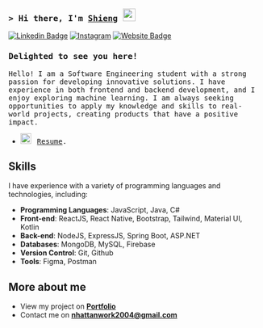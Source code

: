 ### <samp>&gt; Hi there, I'm <a href="#" target="_blank">Shieng</a> <img src="https://media.giphy.com/media/hvRJCLFzcasrR4ia7z/giphy.gif" width="25"> </samp>


[![Linkedin Badge](https://img.shields.io/badge/-LinkedIn-0e76a8?style=flat-square&logo=Linkedin&logoColor=white)](#)
[![Instagram](https://img.shields.io/badge/Instagram-%23E4405F.svg?logo=Instagram&logoColor=white)](https://instagram.com/ntann.204/) 
[![Website Badge](https://img.shields.io/badge/Website-3b5998?style=flat-square&logo=google-chrome&logoColor=white)](https://shieng.work)
<!-- Proudly created with GPRM ( https://gprm.itsvg.in ) -->
### <samp>Delighted to see you here! &nbsp;

<samp> Hello! I am a Software Engineering student with a strong passion for developing innovative solutions. I have experience in both frontend and backend development, and I enjoy exploring machine learning. I am always seeking opportunities to apply my knowledge and skills to real-world projects, creating products that have a positive impact.

-   <img src="https://github.com/Gapur/Gapur/blob/main/assets/doc.gif?raw=true" width="21" />&nbsp;&nbsp; <samp>[Resume](#).
##  Skills

I have experience with a variety of programming languages and technologies, including:

- **Programming Languages**: JavaScript, Java, C#
- **Front-end**: ReactJS, React Native, Bootstrap, Tailwind, Material UI, Kotlin
- **Back-end**:  NodeJS, ExpressJS, Spring Boot, ASP.NET
- **Databases**:  MongoDB, MySQL, Firebase
- **Version Control**: Git, Github
- **Tools**: Figma, Postman

## More about me
- View my project on **[Portfolio](https://shieng.work/)**
- Contact me on **nhattanwork2004@gmail.com**
